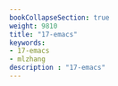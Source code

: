 ```yaml
---
bookCollapseSection: true
weight: 9810
title: "17-emacs"
keywords:
- 17-emacs
- mlzhang
description : "17-emacs"
---
```

